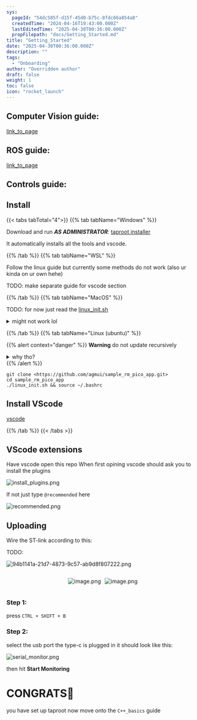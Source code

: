```yaml
---
sys:
  pageId: "54dc585f-d15f-45d0-b75c-8fdc66a854a8"
  createdTime: "2024-04-16T19:43:00.000Z"
  lastEditedTime: "2025-04-30T00:36:00.000Z"
  propFilepath: "docs/Getting_Started.md"
title: "Getting_Started"
date: "2025-04-30T00:36:00.000Z"
description: ""
tags:
  - "Onboarding"
author: "Overridden author"
draft: false
weight: 1
toc: false
icon: "rocket_launch"
---
```


## Computer Vision guide:

[link_to_page](86d45bc0-388b-4d26-8848-44f255f73d0e)

## ROS guide:

[link_to_page](3c76c1de-ec8f-46d6-8b0a-294005edc2d5)

## Controls guide:

## Install

{{< tabs tabTotal="4">}}
{{% tab tabName="Windows" %}}

Download and run _**AS ADMINISTRATOR**_: [taproot installer](https://github.com/Thornbots/TeachingFreshies/releases/tag/1.0)

It automatically installs all the tools and vscode.

{{% /tab %}}
{{% tab tabName="WSL" %}}

Follow the linux guide but currently some methods do not work (also ur kinda on ur own hehe)

TODO: make separate guide for vscode section

{{% /tab %}}
{{% tab tabName="MacOS" %}}

TODO: for now just read the [linux_init.sh](https://github.com/agmui/sample_rm_pico_app/blob/main/linux_init.sh)

<details>
<summary>might not work lol</summary>

`brew install libusb pkg-config`

Next install: [vscode](https://code.visualstudio.com/Download)

</details>

{{% /tab %}}
{{% tab tabName="Linux (ubuntu)" %}}

{{% alert context="danger" %}}
**Warning** do not update recursively
<details>
<summary>why tho?</summary>
There are some submodules that may go on for a while (like tinyusb) and I highly
recommend you don't need to get them.
If you want to see what submodules I update just look in `linux_init.sh`
</details>
{{% /alert %}}

```shell
git clone <https://github.com/agmui/sample_rm_pico_app.git>
cd sample_rm_pico_app
./linux_init.sh && source ~/.bashrc
```

## Install VScode

[vscode](https://code.visualstudio.com/Download)

{{% /tab %}}
{{< /tabs >}}

## VScode extensions

Have vscode open this repo
When first opining vscode should ask you to install the plugins

![install_plugins.png](https://prod-files-secure.s3.us-west-2.amazonaws.com/d518164a-d88e-44d1-a4ee-3adb3bd8bce0/89bd30f0-1825-4e77-867b-0a41ce370880/install_plugins.png?X-Amz-Algorithm=AWS4-HMAC-SHA256&X-Amz-Content-Sha256=UNSIGNED-PAYLOAD&X-Amz-Credential=ASIAZI2LB466TGQ345EB%2F20250705%2Fus-west-2%2Fs3%2Faws4_request&X-Amz-Date=20250705T190326Z&X-Amz-Expires=3600&X-Amz-Security-Token=IQoJb3JpZ2luX2VjEEMaCXVzLXdlc3QtMiJHMEUCIQDqx34k5VNIzCD4QFuVwV2ei8r5q53so5vY49G0%2F2yv3AIgKyPXQOeb91CBTZaQStdaIThYn9XapRTd0bBBuFAP3Psq%2FwMITBAAGgw2Mzc0MjMxODM4MDUiDLyDNRpJoer6%2FKEj5CrcA3cvF%2FcSM5UwJB4cs5xXmQCpVCfQBCAqW5SPqCT8MSsK3kSRhKAak5AALtBhSmmNU4IveRa%2BJ9q5M3VA601vUD3XVFwaSNREeAoWgnekD8CL4hRE%2BunZ%2BPlaLlngGX8ouI0M63i0z%2BWYn0M8lOOFWsGBZ%2BvB2f2AOLnZe%2Fnj35JkDKH6McA2j3uqaGjPZGbmRKKX3gkJKa2DMUJCiyaXL0FS0rCsJgExLwHa6xClxJAVVPz6x5Z2HCWmHgB%2BDEyWg%2Fa1%2BOi9jpHTlefhRx3eQYBPMZnjXbdQFOFScQaCK4p1mnENv7BHrTMe%2FBH3wRX%2Bbn47Og7Ela%2BKloLBpXXTf8wtm8eODi1%2BPhFnzfNkv6VSTFFRjNQmm1n%2B%2ByUQ4Aa3ME0K1zaExXY9Fz1suN6T0%2FMmeiAowWfBp8k6VfBm%2B3AFPJ3MtXOZcILIWb6BNCc7x4vZWDBRZONuMeuP5yPl5RRanrkEmjxEA1kO1xZ5lf%2BFZ8DX2xfPK8%2BsyrsjG6x3KLSma%2B0XGbNU4rVkGuqg1JLFV2FOFt3JMmAlhQHiSmY4hx%2F47GLCt%2FO1MG2RinxtPGBEbCGdpmLQa4o6yX1JNnkKnhfQqX1zQM42o7cVT2kmjZpwjQX%2FgCwoaSJfMK3kpcMGOqUBO3So0nUc8AJa5OmM3XgTH24QAaM8JlRSSY0Cq%2Fgcx%2BnxXk1nymWi5eeM6pj5p3hkcLPAflsNCa01fx8cZ8o9RyTUSZ0%2FvMRw4Fs4L6txH7YUS3otRR2hBqreMkszFIFNm6HIz5sfRFEYnn8hn%2F0dmm30VgFrV9hngR%2FrxBC7lZNqScIQcu6hkJb4ovwJuRDztPp1rP9iR5BQfMelujg2qSab8sWY&X-Amz-Signature=019d6b3f01a2f92cfda98578594fef1de05bc06daf8bf5317b7b7042456199f4&X-Amz-SignedHeaders=host&x-amz-checksum-mode=ENABLED&x-id=GetObject)

If not just type `@recommended` here  

![recommended.png](https://prod-files-secure.s3.us-west-2.amazonaws.com/d518164a-d88e-44d1-a4ee-3adb3bd8bce0/61e661e9-5d85-4dfc-be0d-8d2097a5e793/recommended.png?X-Amz-Algorithm=AWS4-HMAC-SHA256&X-Amz-Content-Sha256=UNSIGNED-PAYLOAD&X-Amz-Credential=ASIAZI2LB466TGQ345EB%2F20250705%2Fus-west-2%2Fs3%2Faws4_request&X-Amz-Date=20250705T190326Z&X-Amz-Expires=3600&X-Amz-Security-Token=IQoJb3JpZ2luX2VjEEMaCXVzLXdlc3QtMiJHMEUCIQDqx34k5VNIzCD4QFuVwV2ei8r5q53so5vY49G0%2F2yv3AIgKyPXQOeb91CBTZaQStdaIThYn9XapRTd0bBBuFAP3Psq%2FwMITBAAGgw2Mzc0MjMxODM4MDUiDLyDNRpJoer6%2FKEj5CrcA3cvF%2FcSM5UwJB4cs5xXmQCpVCfQBCAqW5SPqCT8MSsK3kSRhKAak5AALtBhSmmNU4IveRa%2BJ9q5M3VA601vUD3XVFwaSNREeAoWgnekD8CL4hRE%2BunZ%2BPlaLlngGX8ouI0M63i0z%2BWYn0M8lOOFWsGBZ%2BvB2f2AOLnZe%2Fnj35JkDKH6McA2j3uqaGjPZGbmRKKX3gkJKa2DMUJCiyaXL0FS0rCsJgExLwHa6xClxJAVVPz6x5Z2HCWmHgB%2BDEyWg%2Fa1%2BOi9jpHTlefhRx3eQYBPMZnjXbdQFOFScQaCK4p1mnENv7BHrTMe%2FBH3wRX%2Bbn47Og7Ela%2BKloLBpXXTf8wtm8eODi1%2BPhFnzfNkv6VSTFFRjNQmm1n%2B%2ByUQ4Aa3ME0K1zaExXY9Fz1suN6T0%2FMmeiAowWfBp8k6VfBm%2B3AFPJ3MtXOZcILIWb6BNCc7x4vZWDBRZONuMeuP5yPl5RRanrkEmjxEA1kO1xZ5lf%2BFZ8DX2xfPK8%2BsyrsjG6x3KLSma%2B0XGbNU4rVkGuqg1JLFV2FOFt3JMmAlhQHiSmY4hx%2F47GLCt%2FO1MG2RinxtPGBEbCGdpmLQa4o6yX1JNnkKnhfQqX1zQM42o7cVT2kmjZpwjQX%2FgCwoaSJfMK3kpcMGOqUBO3So0nUc8AJa5OmM3XgTH24QAaM8JlRSSY0Cq%2Fgcx%2BnxXk1nymWi5eeM6pj5p3hkcLPAflsNCa01fx8cZ8o9RyTUSZ0%2FvMRw4Fs4L6txH7YUS3otRR2hBqreMkszFIFNm6HIz5sfRFEYnn8hn%2F0dmm30VgFrV9hngR%2FrxBC7lZNqScIQcu6hkJb4ovwJuRDztPp1rP9iR5BQfMelujg2qSab8sWY&X-Amz-Signature=046b5d5d6f5e8829e0e7a32cb30bbff24284987836cf6adcb1950cb20371a2a7&X-Amz-SignedHeaders=host&x-amz-checksum-mode=ENABLED&x-id=GetObject)

## Uploading

Wire the ST-link according to this:

TODO:

![94b1141a-21d7-4873-9c57-ab9d8f807222.png](https://prod-files-secure.s3.us-west-2.amazonaws.com/d518164a-d88e-44d1-a4ee-3adb3bd8bce0/e5fad17d-ab82-4300-9f4c-505ab4b1202c/94b1141a-21d7-4873-9c57-ab9d8f807222.png?X-Amz-Algorithm=AWS4-HMAC-SHA256&X-Amz-Content-Sha256=UNSIGNED-PAYLOAD&X-Amz-Credential=ASIAZI2LB466TGQ345EB%2F20250705%2Fus-west-2%2Fs3%2Faws4_request&X-Amz-Date=20250705T190326Z&X-Amz-Expires=3600&X-Amz-Security-Token=IQoJb3JpZ2luX2VjEEMaCXVzLXdlc3QtMiJHMEUCIQDqx34k5VNIzCD4QFuVwV2ei8r5q53so5vY49G0%2F2yv3AIgKyPXQOeb91CBTZaQStdaIThYn9XapRTd0bBBuFAP3Psq%2FwMITBAAGgw2Mzc0MjMxODM4MDUiDLyDNRpJoer6%2FKEj5CrcA3cvF%2FcSM5UwJB4cs5xXmQCpVCfQBCAqW5SPqCT8MSsK3kSRhKAak5AALtBhSmmNU4IveRa%2BJ9q5M3VA601vUD3XVFwaSNREeAoWgnekD8CL4hRE%2BunZ%2BPlaLlngGX8ouI0M63i0z%2BWYn0M8lOOFWsGBZ%2BvB2f2AOLnZe%2Fnj35JkDKH6McA2j3uqaGjPZGbmRKKX3gkJKa2DMUJCiyaXL0FS0rCsJgExLwHa6xClxJAVVPz6x5Z2HCWmHgB%2BDEyWg%2Fa1%2BOi9jpHTlefhRx3eQYBPMZnjXbdQFOFScQaCK4p1mnENv7BHrTMe%2FBH3wRX%2Bbn47Og7Ela%2BKloLBpXXTf8wtm8eODi1%2BPhFnzfNkv6VSTFFRjNQmm1n%2B%2ByUQ4Aa3ME0K1zaExXY9Fz1suN6T0%2FMmeiAowWfBp8k6VfBm%2B3AFPJ3MtXOZcILIWb6BNCc7x4vZWDBRZONuMeuP5yPl5RRanrkEmjxEA1kO1xZ5lf%2BFZ8DX2xfPK8%2BsyrsjG6x3KLSma%2B0XGbNU4rVkGuqg1JLFV2FOFt3JMmAlhQHiSmY4hx%2F47GLCt%2FO1MG2RinxtPGBEbCGdpmLQa4o6yX1JNnkKnhfQqX1zQM42o7cVT2kmjZpwjQX%2FgCwoaSJfMK3kpcMGOqUBO3So0nUc8AJa5OmM3XgTH24QAaM8JlRSSY0Cq%2Fgcx%2BnxXk1nymWi5eeM6pj5p3hkcLPAflsNCa01fx8cZ8o9RyTUSZ0%2FvMRw4Fs4L6txH7YUS3otRR2hBqreMkszFIFNm6HIz5sfRFEYnn8hn%2F0dmm30VgFrV9hngR%2FrxBC7lZNqScIQcu6hkJb4ovwJuRDztPp1rP9iR5BQfMelujg2qSab8sWY&X-Amz-Signature=c24f997268dbc8f88f49101913ff103ff47ea13eb3c8902b2333b1ce62bdca2b&X-Amz-SignedHeaders=host&x-amz-checksum-mode=ENABLED&x-id=GetObject)

<div style="display: flex;flex-direction: row; column-gap:10px; max-width: 630px;justify-content: center;">
<div>

![image.png](https://prod-files-secure.s3.us-west-2.amazonaws.com/d518164a-d88e-44d1-a4ee-3adb3bd8bce0/210ecb78-1116-4d7b-b9b7-2292f66fa2c2/image.png?X-Amz-Algorithm=AWS4-HMAC-SHA256&X-Amz-Content-Sha256=UNSIGNED-PAYLOAD&X-Amz-Credential=ASIAZI2LB466YR3DCUVB%2F20250705%2Fus-west-2%2Fs3%2Faws4_request&X-Amz-Date=20250705T190329Z&X-Amz-Expires=3600&X-Amz-Security-Token=IQoJb3JpZ2luX2VjED4aCXVzLXdlc3QtMiJHMEUCIQCxAaKYuzAWwwge0O9uvPKtSxoyOKSfhT1Vvs3DAAFCAwIgU7dPpIhC4NBVhMAxxYoFdKZrkwYPTmPtzPDWrC2iUmkq%2FwMIRxAAGgw2Mzc0MjMxODM4MDUiDH8GKf99mx1xb0KZHircAyoe8Jc92L6%2BB%2BE%2BKQNr8BVZXWRUi%2FToQRFxJsmF6EH8io8%2FdWvk%2Fi3ZFzn6bACYH%2FnBMwnVSwWznqx1gpP7w3dfO2un%2BRzTCBVuWKdPiAHQoa0RX%2BdUVKSEMu1TdYBte2ZmjtuYx7EwcSIdGWwbZWE3Fi1hSIFoPjs%2BxqfXq8FHbrMqFwflH5vE3336IlOgGttjTNDgKJLxgRQM47aYE8BYPb8esAg9vmMmOY8A6dKwcyJquNbqDBOgiFB7S58SdWdvQU81gjeQcZl5QYzfV4ZJZqw%2Bupnf8Z69TVOugxMTZXjKeAFNmlN95we7wRsGrQITgOLCj72FgbAKk%2BojwrVe7ZEHqpDyqVYBfCrZ7fWXsn81J0%2Bg0MJ0cbO%2BS1MmOgZz08FKWgdr6Fa2E5j%2B0VNjG0InCn3fXOennDPC8SQn09Qaiq7eNnUQ%2BlcFEotD%2BC1zlTEU4qCkiktAZnk1N%2B6HswtOEpZdWw6R4SXLnHcoxcohLdBGtGC1gUxhH7FgfThWp0CJWlX9Zs%2Fvhw0I7kuUB%2B2zJibKsUWAJrwHG01ZFu%2FS3%2FPJT9grP6HoJ604R1UcRfl6HjcRpPh5I83eII9VwbCMDfTSARqZfOwtu7issrBBsQkC4P8IEx35MLPPpMMGOqUB2gnKgWet1QlJXfX65P3CptrxQ6dbUuJ3xcG%2B6rKZpOqnpJpqXuc%2Fa%2BA3BlzuTRNPcOjGKnyNw8Y0JF01%2BIWK9y08kQz%2F%2BXAN3jLAZHOfaLpi7GsxABIrXCkBZPKJ9GnsAt0ujIqF%2Bz%2B6Nn1vjh5AE%2B1QfnVWV4OiuaNKWHGku1NevNaFE%2BsRnCM1juqI3cxqlUEvgYeFB%2BODt4UJwQse8URSSK7I&X-Amz-Signature=a558e517f7631233c5be4a821569954da5ed6ffc3407298232a0870c7f71dcfd&X-Amz-SignedHeaders=host&x-amz-checksum-mode=ENABLED&x-id=GetObject)

</div>
<div>

![image.png](https://prod-files-secure.s3.us-west-2.amazonaws.com/d518164a-d88e-44d1-a4ee-3adb3bd8bce0/33a0fd0f-8ca6-4a86-8e09-26e95ded1fff/image.png?X-Amz-Algorithm=AWS4-HMAC-SHA256&X-Amz-Content-Sha256=UNSIGNED-PAYLOAD&X-Amz-Credential=ASIAZI2LB466UJCSMHE6%2F20250705%2Fus-west-2%2Fs3%2Faws4_request&X-Amz-Date=20250705T190329Z&X-Amz-Expires=3600&X-Amz-Security-Token=IQoJb3JpZ2luX2VjED0aCXVzLXdlc3QtMiJHMEUCIEyOnD68tbEPzPjqGgrUPp%2FAD%2FTn5hmRz1ji5qmBpU3gAiEAxaUwK1YB0Dbdyg0oHa57LB5t2XMkTWKsYVMYuGYKZ9Qq%2FwMIRhAAGgw2Mzc0MjMxODM4MDUiDGWPf9JmXUyvPCG%2BYyrcA7hKTxega7n5AYeRgTfYFbJeEfF97BOojjEIzlFLNw7pV6%2BMKrk2VriROuvwhuUtfKxQA1a6JqtYzj%2FRX4%2FXA5N9Tz6WXoy2%2Bz7xPdDlGVTN0GHRUV%2BB49MQtgo2PLTVeqwiItizuYMfdcII1Si69Ip4%2B3xnmFhdjsH94%2FpKhx60AHy1Mnyop%2F5hG0cIkppKa3pzbFQ0CZkg99OuzpLrBrIRPLrlCNqvMg0XZnu1iN8iN7onRVpas8OlJhwKmMEB7WH2FzCfsGl%2FJyF6Wsf4AWElDzKSfIM0wu%2FN6EKI5QCCs3joqnalp%2Bsfqmu9kQKpHDS40L4cXSFg9UBxs8O14lI9RlbVF2ejv7JwQcN7FLYzFjQc4cl5oolssD7t0EUGEv1WAibfB0nYCayenO%2FwV9O%2BmodgR8PZbE7ihsW29Q%2BTNa%2FKHlSWgfdAZK6cOfvgvpeZodsJRV9FOnCCrS%2BVQ2zuBwsvztgdeRoea8UZact5FFUOpasFFNmLWLsmRUWdGn%2FdtTsgsIcNlkI2KpikNBBgGhQEFEoqX%2Fsu2wYA9uSwHS2IufH6nMRvst4bAoTSRAS4XtL7PEqfIqdNGU%2F3CJDGnUWb5KWiwEsvpYYWl4w29K0g0WwW58v%2FcnBiMIjJpMMGOqUB4uISrseHJiw%2FNsO2zt8lShM%2B6PLUuXmPHmPt7ZJYZr%2F3k0u%2B0oM1%2BLvXuIUFVKVJqGPLzNGvG7JSJG74LkEbtBxIJuFM%2FOrdp5Xr0dfNTosIFbjHoUx%2BheO87LTofL3C2gnw3iIsdLRSZbiHYSVWHnAw6pnaFEhmeRoRVa10hieN5aaGIZKRKrKRTbHJFJqgB%2FMHHOfvO6Im8fcWiz3a1p7B00XJ&X-Amz-Signature=9b67291132dc0e3864257279d576bc387cf2fefad440f513668126bb5a56c779&X-Amz-SignedHeaders=host&x-amz-checksum-mode=ENABLED&x-id=GetObject)

</div>
</div>

### Step 1:

press `CTRL + SHIFT + B`

### Step 2:

select the usb port the type-c is plugged in it should look like this:

![serial_monitor.png](https://prod-files-secure.s3.us-west-2.amazonaws.com/d518164a-d88e-44d1-a4ee-3adb3bd8bce0/f03f4774-05d4-4393-b6a0-d5efb6d315ab/serial_monitor.png?X-Amz-Algorithm=AWS4-HMAC-SHA256&X-Amz-Content-Sha256=UNSIGNED-PAYLOAD&X-Amz-Credential=ASIAZI2LB466TGQ345EB%2F20250705%2Fus-west-2%2Fs3%2Faws4_request&X-Amz-Date=20250705T190326Z&X-Amz-Expires=3600&X-Amz-Security-Token=IQoJb3JpZ2luX2VjEEMaCXVzLXdlc3QtMiJHMEUCIQDqx34k5VNIzCD4QFuVwV2ei8r5q53so5vY49G0%2F2yv3AIgKyPXQOeb91CBTZaQStdaIThYn9XapRTd0bBBuFAP3Psq%2FwMITBAAGgw2Mzc0MjMxODM4MDUiDLyDNRpJoer6%2FKEj5CrcA3cvF%2FcSM5UwJB4cs5xXmQCpVCfQBCAqW5SPqCT8MSsK3kSRhKAak5AALtBhSmmNU4IveRa%2BJ9q5M3VA601vUD3XVFwaSNREeAoWgnekD8CL4hRE%2BunZ%2BPlaLlngGX8ouI0M63i0z%2BWYn0M8lOOFWsGBZ%2BvB2f2AOLnZe%2Fnj35JkDKH6McA2j3uqaGjPZGbmRKKX3gkJKa2DMUJCiyaXL0FS0rCsJgExLwHa6xClxJAVVPz6x5Z2HCWmHgB%2BDEyWg%2Fa1%2BOi9jpHTlefhRx3eQYBPMZnjXbdQFOFScQaCK4p1mnENv7BHrTMe%2FBH3wRX%2Bbn47Og7Ela%2BKloLBpXXTf8wtm8eODi1%2BPhFnzfNkv6VSTFFRjNQmm1n%2B%2ByUQ4Aa3ME0K1zaExXY9Fz1suN6T0%2FMmeiAowWfBp8k6VfBm%2B3AFPJ3MtXOZcILIWb6BNCc7x4vZWDBRZONuMeuP5yPl5RRanrkEmjxEA1kO1xZ5lf%2BFZ8DX2xfPK8%2BsyrsjG6x3KLSma%2B0XGbNU4rVkGuqg1JLFV2FOFt3JMmAlhQHiSmY4hx%2F47GLCt%2FO1MG2RinxtPGBEbCGdpmLQa4o6yX1JNnkKnhfQqX1zQM42o7cVT2kmjZpwjQX%2FgCwoaSJfMK3kpcMGOqUBO3So0nUc8AJa5OmM3XgTH24QAaM8JlRSSY0Cq%2Fgcx%2BnxXk1nymWi5eeM6pj5p3hkcLPAflsNCa01fx8cZ8o9RyTUSZ0%2FvMRw4Fs4L6txH7YUS3otRR2hBqreMkszFIFNm6HIz5sfRFEYnn8hn%2F0dmm30VgFrV9hngR%2FrxBC7lZNqScIQcu6hkJb4ovwJuRDztPp1rP9iR5BQfMelujg2qSab8sWY&X-Amz-Signature=f61586dd0a25e5cfcf5ca2cc528ff7bd57d11b5d18bb5eb516313f79ad4eb3d0&X-Amz-SignedHeaders=host&x-amz-checksum-mode=ENABLED&x-id=GetObject)

then hit **Start Monitoring**

# CONGRATS🎉

you have set up taproot now move onto the `C++_basics` guide
